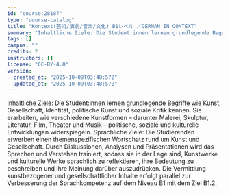 ```yaml
---
id: "course:28187"
type: "course-catalog"
title: "Kontext(芸術/演劇/音楽/文化)_B1レベル ／GERMAN IN CONTEXT"
summary: "Inhaltliche Ziele: Die Student:innen lernen grundlegende Begriffe wie Kunst, Gesellschaft, Identität, politische Kunst u…"
tags: []
campus: ""
credits: 2
instructors: []
license: "CC-BY-4.0"
version:
  created_at: "2025-10-09T03:48:57Z"
  updated_at: "2025-10-09T03:48:57Z"
---
```

Inhaltliche Ziele: Die Student:innen lernen grundlegende Begriffe wie Kunst, Gesellschaft, Identität, politische Kunst und soziale Kritik kennen. Sie erarbeiten, wie verschiedene Kunstformen – darunter Malerei, Skulptur, Literatur, Film, Theater und Musik – politische, soziale und kulturelle Entwicklungen widerspiegeln. Sprachliche Ziele: Die Studierenden erwerben einen themenspezifischen Wortschatz rund um Kunst und Gesellschaft. Durch Diskussionen, Analysen und Präsentationen wird das Sprechen und Verstehen trainiert, sodass sie in der Lage sind, Kunstwerke und kulturelle Werke sprachlich zu reflektieren, ihre Bedeutung zu beschreiben und ihre Meinung darüber auszudrücken. Die Vermittlung kunstbezogener und gesellschaftlicher Inhalte erfolgt parallel zur Verbesserung der Sprachkompetenz auf dem Niveau B1 mit dem Ziel B1.2.
